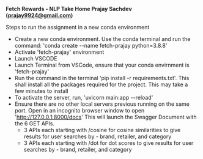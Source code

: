 **Fetch Rewards - NLP Take Home 
Prajay Sachdev (prajay9924@gmail.com)**

Steps to run the assignment in a new conda environment

- Create a new conda environment. Use the conda terminal and run the command: 'conda create --name fetch-prajay python=3.8.8'
- Activate 'fetch-prajay' environment
- Launch VSCODE
- Launch Terminal from VSCode, ensure that your conda envirnment is 'fetch-prajay'
- Run the command in the terminal 'pip install -r requirements.txt'. This shall install all the packages required for the project. This may take a few minutes to install
- To activate the server, run, 'uvicorn main:app --reload'
- Ensure there are no other local servers previous running on the same port. Open in an incognito browser window to open 'http://127.0.0.1:8000/docs' This will launch the Swagger Document with the 6 GET APIs.
  - 3 APIs each starting with /cosine for cosine similarities to give results for user searches by - brand, retailer, and category
  - 3 APIs each starting with /dot for dot scores to give results for user searches by - brand, retailer, and category
